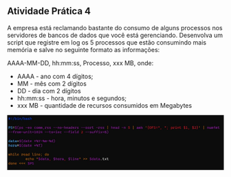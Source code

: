 ## Atividade Prática 4

A empresa está reclamando bastante do consumo de alguns processos nos servidores de bancos de dados que você está gerenciando.
Desenvolva um script que registre em log os 5 processos que estão consumindo mais memória e salve no seguinte formato as informações:

AAAA-MM-DD, hh:mm:ss, Processo, xxx MB, onde:

- AAAA - ano com 4 dígitos;
- MM - mês com 2 dígitos
- DD - dia com 2 dígitos
- hh:mm:ss - hora, minutos e segundos;
- xxx MB - quantidade de recursos consumidos em Megabytes

![](img/img04.jpg)
